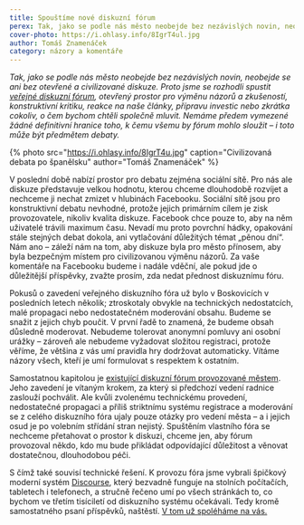 ```yaml
---
title: Spouštíme nové diskuzní fórum
perex: Tak, jako se podle nás město neobejde bez nezávislých novin, neobejde se ani bez otevřené a civilizované diskuze. Proto jsme se rozhodli spustit veřejné diskuzní fórum.
cover-photo: https://i.ohlasy.info/8IgrT4ul.jpg
author: Tomáš Znamenáček
category: názory a komentáře
---
```


*Tak, jako se podle nás město neobejde bez nezávislých novin, neobejde se ani bez otevřené a civilizované diskuze. Proto jsme se rozhodli spustit [veřejné diskuzní fórum](https://forum.ohlasy.info), otevřený prostor pro výměnu názorů a zkušeností, konstruktivní kritiku, reakce na naše články, přípravu investic nebo zkrátka cokoliv, o čem bychom chtěli společně mluvit. Nemáme předem vymezené žádné definitivní hranice toho, k čemu všemu by fórum mohlo sloužit – i toto může být předmětem debaty.*

{% photo src="https://i.ohlasy.info/8IgrT4u.jpg" caption="Civilizovaná debata po španělsku" author="Tomáš Znamenáček" %}

V poslední době nabízí prostor pro debatu zejména sociální sítě. Pro nás ale diskuze představuje velkou hodnotu, kterou chceme dlouhodobě rozvíjet a nechceme ji nechat zmizet v hlubinách Facebooku. Sociální sítě jsou pro konstruktivní debatu nevhodné, protože jejich primárním cílem je zisk provozovatele, nikoliv kvalita diskuze. Facebook chce pouze to, aby na něm uživatelé trávili maximum času. Nevadí mu proto povrchní hádky, opakování stále stejných debat dokola, ani vytlačování důležitých témat „pěnou dní“. Nám ano – záleží nám na tom, aby diskuze byla pro město přínosem, aby byla bezpečným místem pro civilizovanou výměnu názorů. Za vaše komentáře na Facebooku budeme i nadále vděční, ale pokud jde o důležitější příspěvky, zvažte prosím, zda nedat přednost diskuznímu fóru.

Pokusů o zavedení veřejného diskuzního fóra už bylo v Boskovicích v posledních letech několik; ztroskotaly obvykle na technických nedostatcích, malé propagaci nebo nedostatečném moderování obsahu. Budeme se snažit z jejich chyb poučit. V první řadě to znamená, že budeme obsah důsledně moderovat. Nebudeme tolerovat anonymní pomluvy ani osobní urážky – zároveň ale nebudeme vyžadovat složitou registraci, protože věříme, že většina z vás umí pravidla hry dodržovat automaticky. Vítáme názory všech, kteří je umí formulovat s respektem k ostatním.

Samostatnou kapitolou je [existující diskuzní fórum provozované městem](http://www.boskovice.cz/diskuze/). Jeho zavedení je vítaným krokem, za který si předchozí vedení radnice zaslouží pochválit. Ale kvůli zvolenému technickému provedení, nedostatečné propagaci a příliš striktnímu systému registrace a moderování se z celého diskuzního fóra ujaly pouze otázky pro vedení města – a i jejich osud je po volebním střídání stran nejistý. Spuštěním vlastního fóra se nechceme přetahovat o prostor k diskuzi, chceme jen, aby fórum provozoval někdo, kdo mu bude přikládat odpovídající důležitost a věnovat dostatečnou, dlouhodobou péči.

S čímž také souvisí technické řešení. K provozu fóra jsme vybrali špičkový moderní systém [Discourse](https://www.discourse.org), který bezvadně funguje na stolních počítačích, tabletech i telefonech, a stručně řečeno umí po všech stránkách to, co bychom ve třetím tisíciletí od diskuzního systému očekávali. Tedy kromě samostatného psaní příspěvků, naštěstí. [V tom už spoléháme na vás.](https://forum.ohlasy.info)

